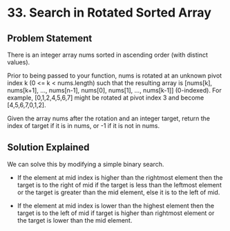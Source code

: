 # 33. Search in Rotated Sorted Array

## Problem Statement

There is an integer array nums sorted in ascending order (with distinct values).

Prior to being passed to your function, nums is rotated at an unknown pivot index k (0 <= k < nums.length) such that the resulting array is [nums[k], nums[k+1], ..., nums[n-1], nums[0], nums[1], ..., nums[k-1]] (0-indexed). For example, [0,1,2,4,5,6,7] might be rotated at pivot index 3 and become [4,5,6,7,0,1,2].

Given the array nums after the rotation and an integer target, return the index of target if it is in nums, or -1 if it is not in nums.

## Solution Explained

We can solve this by modifying a simple binary search.

- If the element at mid index is higher than the rightmost element then the target is to the right of mid if the target is less than the leftmost element or the target is greater than the mid element, else it is to the left of mid.

- If the element at mid index is lower than the highest element then the target is to the left of mid if target is higher than rightmost element or the target is lower than the mid element.
